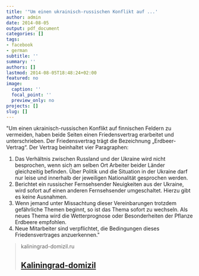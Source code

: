 ```yaml
---
title: '"Um einen ukrainisch-russischen Konflikt auf ...'
author: admin
date: 2014-08-05
output: pdf_document
categories: []
tags:
- facebook
- german
subtitle: ''
summary: ''
authors: []
lastmod: 2014-08-05T18:48:24+02:00
featured: no
image:
  caption: ''
  focal_point: ''
  preview_only: no
projects: []
slug: []
---
```

"Um einen ukrainisch-russischen Konflikt auf finnischen Feldern zu vermeiden, haben beide Seiten einen Friedensvertrag erarbeitet und unterschrieben. Der Friedensvertrag trägt die Bezeichnung „Erdbeer-Vertrag“. Der Vertrag beinhaltet vier Paragraphen:

1. Das Verhältnis zwischen Russland und der Ukraine wird nicht besprochen, wenn sich am selben Ort Arbeiter beider Länder gleichzeitig befinden. Über Politik und die Situation in der Ukraine darf nur leise und innerhalb der jeweiligen Nationalität gesprochen werden.
2. Berichtet ein russischer Fernsehsender Neuigkeiten aus der Ukraine, wird sofort auf einen anderen Fernsehsender umgeschaltet. Hierzu gibt es keine Ausnahmen.
3. Wenn jemand unter Missachtung dieser Vereinbarungen trotzdem gefährliche Themen beginnt, so ist das Thema sofort zu wechseln. Als neues Thema wird die Wetterprognose oder Besonderheiten der Pflanze Erdbeere empfohlen.
4. Neue Mitarbeiter sind verpflichtet, die Bedingungen dieses Friedensvertrages anzuerkennen."
> kaliningrad-domizil.ru
> ## [Kaliningrad-domizil](http://kaliningrad-domizil.ru/portal/information/politik-and-gesellschaft/ukrainer-und-russen-unterschreiben-friedensvertrag/)
>

